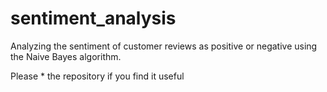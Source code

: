 # sentiment_analysis
Analyzing the sentiment of customer reviews as positive or negative using the Naive Bayes algorithm.

Please * the repository if you find it useful
